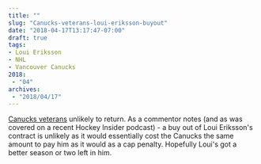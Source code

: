 ```yaml
---
title: ""
slug: "Canucks-veterans-loui-eriksson-buyout"
date: "2018-04-17T13:17:47-07:00"
draft: true
tags:
- Loui Eriksson
- NHL
- Vancouver Canucks
2018:
 - "04"
archives:
 - "2018/04/17"
---
```


[Canucks veterans][url-ref] unlikely to return. As a commentor notes (and as was covered on a recent Hockey Insider podcast) - a buy out of Loui Eriksson's contract is unlikely as it would essentially cost the Canucks the same amount to pay him as it would as a cap penalty. Hopefully Loui's got a better season or two left in him.

[url-ref]: https://thehockeywriters.com/canucks-veterans-returning-next-season/
